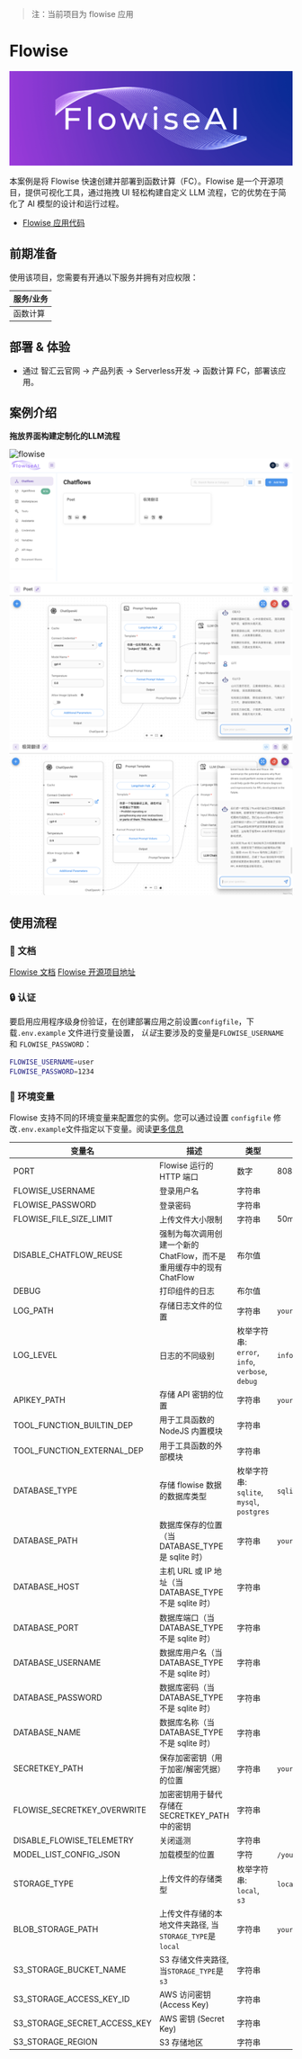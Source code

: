 > 注：当前项目为 flowise 应用

# Flowise

![flowise](https://github.com/Qihoo360/fc-templates/blob/main/applications/artificial-intelligence/flowise/src/flowise/images/flowise.png?raw=true)

本案例是将 Flowise 快速创建并部署到函数计算（FC）。Flowise 是一个开源项目，提供可视化工具，通过拖拽 UI 轻松构建自定义 LLM 流程，它的优势在于简化了 AI 模型的设计和运行过程。

- [Flowise 应用代码](https://github.com/Qihoo360/fc-templates/tree/main/applications/artificial-intelligence/flowise/src)

## 前期准备

使用该项目，您需要有开通以下服务并拥有对应权限：

| 服务/业务 |
| --------- |
| 函数计算  |

## 部署 & 体验

- 通过 智汇云官网 -> 产品列表 -> Serverless开发 -> 函数计算 FC，部署该应用。

## 案例介绍

**拖放界面构建定制化的LLM流程**

![flowise](https://github.com/Qihoo360/fc-templates/blob/main/applications/artificial-intelligence/flowise/src/flowise/images/flowise.gif?raw=true)
![image-20240730180936849](https://github.com/Qihoo360/fc-templates/blob/main/applications/artificial-intelligence/flowise/src/flowise/images/image-20240730180936849.png?raw=true)
![image-20240730181011132](https://github.com/Qihoo360/fc-templates/blob/main/applications/artificial-intelligence/flowise/src/flowise/images/image-20240730181011132.png?raw=true)
![image-20240730181126230](https://github.com/Qihoo360/fc-templates/blob/main/applications/artificial-intelligence/flowise/src/flowise/images/image-20240730181126230.png?raw=true)

## 使用流程

### 📖 文档

[Flowise 文档](https://docs.flowiseai.com/)
[Flowise 开源项目地址](https://github.com/FlowiseAI/Flowise)

### 🔒 认证

要启用应用程序级身份验证，在创建部署应用之前设置`configfile`，下载`.env.example` 文件进行变量设置， *认证*主要涉及的变量是`FLOWISE_USERNAME` 和 `FLOWISE_PASSWORD`：

```bash
FLOWISE_USERNAME=user
FLOWISE_PASSWORD=1234
```

### 🌱 环境变量

Flowise 支持不同的环境变量来配置您的实例。您可以通过设置 `configfile` 修改`.env.example`文件指定以下变量。阅读[更多信息](https://docs.flowiseai.com/environment-variables)

| 变量名                       | 描述                                                         | 类型                                            | 默认值                              |
| ---------------------------- | ------------------------------------------------------------ | ----------------------------------------------- | ----------------------------------- |
| PORT                         | Flowise 运行的 HTTP 端口                                     | 数字                                            | 8080                                |
| FLOWISE_USERNAME             | 登录用户名                                                   | 字符串                                          |                                     |
| FLOWISE_PASSWORD             | 登录密码                                                     | 字符串                                          |                                     |
| FLOWISE_FILE_SIZE_LIMIT      | 上传文件大小限制                                             | 字符串                                          | 50mb                                |
| DISABLE_CHATFLOW_REUSE       | 强制为每次调用创建一个新的 ChatFlow，而不是重用缓存中的现有 ChatFlow | 布尔值                                          |                                     |
| DEBUG                        | 打印组件的日志                                               | 布尔值                                          |                                     |
| LOG_PATH                     | 存储日志文件的位置                                           | 字符串                                          | `your-path/Flowise/logs`            |
| LOG_LEVEL                    | 日志的不同级别                                               | 枚举字符串: `error`, `info`, `verbose`, `debug` | `info`                              |
| APIKEY_PATH                  | 存储 API 密钥的位置                                          | 字符串                                          | `your-path/Flowise/packages/server` |
| TOOL_FUNCTION_BUILTIN_DEP    | 用于工具函数的 NodeJS 内置模块                               | 字符串                                          |                                     |
| TOOL_FUNCTION_EXTERNAL_DEP   | 用于工具函数的外部模块                                       | 字符串                                          |                                     |
| DATABASE_TYPE                | 存储 flowise 数据的数据库类型                                | 枚举字符串: `sqlite`, `mysql`, `postgres`       | `sqlite`                            |
| DATABASE_PATH                | 数据库保存的位置（当 DATABASE_TYPE 是 sqlite 时）            | 字符串                                          | `your-home-dir/.flowise`            |
| DATABASE_HOST                | 主机 URL 或 IP 地址（当 DATABASE_TYPE 不是 sqlite 时）       | 字符串                                          |                                     |
| DATABASE_PORT                | 数据库端口（当 DATABASE_TYPE 不是 sqlite 时）                | 字符串                                          |                                     |
| DATABASE_USERNAME            | 数据库用户名（当 DATABASE_TYPE 不是 sqlite 时）              | 字符串                                          |                                     |
| DATABASE_PASSWORD            | 数据库密码（当 DATABASE_TYPE 不是 sqlite 时）                | 字符串                                          |                                     |
| DATABASE_NAME                | 数据库名称（当 DATABASE_TYPE 不是 sqlite 时）                | 字符串                                          |                                     |
| SECRETKEY_PATH               | 保存加密密钥（用于加密/解密凭据）的位置                      | 字符串                                          | `your-path/Flowise/packages/server` |
| FLOWISE_SECRETKEY_OVERWRITE  | 加密密钥用于替代存储在 SECRETKEY_PATH 中的密钥               | 字符串                                          |                                     |
| DISABLE_FLOWISE_TELEMETRY    | 关闭遥测                                                     | 字符串                                          |                                     |
| MODEL_LIST_CONFIG_JSON       | 加载模型的位置                                               | 字符                                            | `/your_model_list_config_file_path` |
| STORAGE_TYPE                 | 上传文件的存储类型                                           | 枚举字符串: `local`, `s3`                       | `local`                             |
| BLOB_STORAGE_PATH            | 上传文件存储的本地文件夹路径, 当`STORAGE_TYPE`是`local`      | 字符串                                          | `your-home-dir/.flowise/storage`    |
| S3_STORAGE_BUCKET_NAME       | S3 存储文件夹路径, 当`STORAGE_TYPE`是`s3`                    | 字符串                                          |                                     |
| S3_STORAGE_ACCESS_KEY_ID     | AWS 访问密钥 (Access Key)                                    | 字符串                                          |                                     |
| S3_STORAGE_SECRET_ACCESS_KEY | AWS 密钥 (Secret Key)                                        | 字符串                                          |                                     |
| S3_STORAGE_REGION            | S3 存储地区                                                  | 字符串                                          |                                     |
